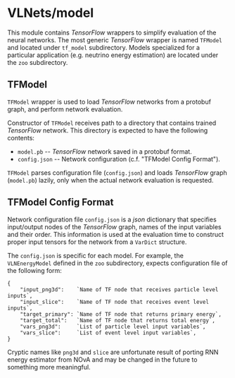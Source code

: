 # VLNets/model

This module contains _TensorFlow_ wrappers to simplify evaluation of the neural
networks. The most generic _TensorFlow_ wrapper is named `TFModel` and located
under `tf_model` subdirectory. Models specialized for a particular application
(e.g. neutrino energy estimation) are located under the `zoo` subdirectory.


## TFModel

`TFModel` wrapper is used to load _TensorFlow_ networks from a protobuf graph,
and perform network evaluation.

Constructor of `TFModel` receives path to a directory that contains trained
_TensorFlow_ network. This directory is expected to have the following
contents:
* `model.pb`    -- _TensorFlow_ network saved in a protobuf format.
* `config.json` -- Network configuration (c.f. "TFModel Config Format").

`TFModel` parses configuration file (`config.json`) and loads _TensorFlow_
graph (`model.pb`) lazily, only when the actual network evaluation is
requested.


## TFModel Config Format

Network configuration file `config.json` is a _json_ dictionary that specifies
input/output nodes of the _TensorFlow_ graph, names of the input variables and
their order. This information is used at the evaluation time to construct
proper input tensors for the network from a `VarDict` structure.

The `config.json` is specific for each model. For example, the `VLNEnergyModel`
defined in the `zoo` subdirectory, expects configuration file of the
following form:

```
{
    "input_png3d":    `Name of TF node that receives particle level inputs`,
    "input_slice":    `Name of TF node that receives event level inputs`,
    "target_primary": `Name of TF node that returns primary energy`,
    "target_total":   `Name of TF node that returns total energy`,
    "vars_png3d":     `List of particle level input variables`,
    "vars_slice":     `List of event level input variables`,
}
```

Cryptic names like `png3d` and `slice` are unfortunate result of porting RNN
energy estimator from NOvA and may be changed in the future to something more
meaningful.

